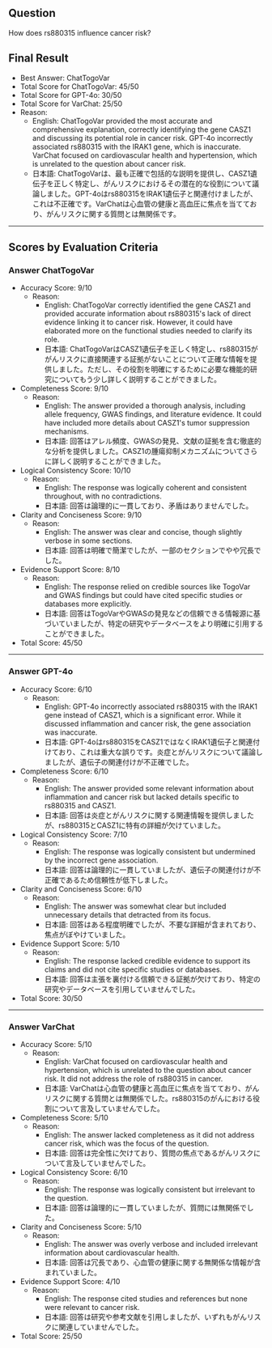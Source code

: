 ## Question

How does rs880315 influence cancer risk?

## Final Result

- Best Answer: ChatTogoVar
- Total Score for ChatTogoVar: 45/50
- Total Score for GPT-4o: 30/50
- Total Score for VarChat: 25/50
- Reason:
  - English: ChatTogoVar provided the most accurate and comprehensive explanation, correctly identifying the gene CASZ1 and discussing its potential role in cancer risk. GPT-4o incorrectly associated rs880315 with the IRAK1 gene, which is inaccurate. VarChat focused on cardiovascular health and hypertension, which is unrelated to the question about cancer risk.
  - 日本語: ChatTogoVarは、最も正確で包括的な説明を提供し、CASZ1遺伝子を正しく特定し、がんリスクにおけるその潜在的な役割について議論しました。GPT-4oはrs880315をIRAK1遺伝子と関連付けましたが、これは不正確です。VarChatは心血管の健康と高血圧に焦点を当てており、がんリスクに関する質問とは無関係です。

---

## Scores by Evaluation Criteria

### Answer ChatTogoVar
- Accuracy Score: 9/10
  - Reason: 
    - English: ChatTogoVar correctly identified the gene CASZ1 and provided accurate information about rs880315's lack of direct evidence linking it to cancer risk. However, it could have elaborated more on the functional studies needed to clarify its role.
    - 日本語: ChatTogoVarはCASZ1遺伝子を正しく特定し、rs880315ががんリスクに直接関連する証拠がないことについて正確な情報を提供しました。ただし、その役割を明確にするために必要な機能的研究についてもう少し詳しく説明することができました。
- Completeness Score: 9/10
  - Reason: 
    - English: The answer provided a thorough analysis, including allele frequency, GWAS findings, and literature evidence. It could have included more details about CASZ1's tumor suppression mechanisms.
    - 日本語: 回答はアレル頻度、GWASの発見、文献の証拠を含む徹底的な分析を提供しました。CASZ1の腫瘍抑制メカニズムについてさらに詳しく説明することができました。
- Logical Consistency Score: 10/10
  - Reason: 
    - English: The response was logically coherent and consistent throughout, with no contradictions.
    - 日本語: 回答は論理的に一貫しており、矛盾はありませんでした。
- Clarity and Conciseness Score: 9/10
  - Reason: 
    - English: The answer was clear and concise, though slightly verbose in some sections.
    - 日本語: 回答は明確で簡潔でしたが、一部のセクションでやや冗長でした。
- Evidence Support Score: 8/10
  - Reason: 
    - English: The response relied on credible sources like TogoVar and GWAS findings but could have cited specific studies or databases more explicitly.
    - 日本語: 回答はTogoVarやGWASの発見などの信頼できる情報源に基づいていましたが、特定の研究やデータベースをより明確に引用することができました。
- Total Score: 45/50

---

### Answer GPT-4o
- Accuracy Score: 6/10
  - Reason: 
    - English: GPT-4o incorrectly associated rs880315 with the IRAK1 gene instead of CASZ1, which is a significant error. While it discussed inflammation and cancer risk, the gene association was inaccurate.
    - 日本語: GPT-4oはrs880315をCASZ1ではなくIRAK1遺伝子と関連付けており、これは重大な誤りです。炎症とがんリスクについて議論しましたが、遺伝子の関連付けが不正確でした。
- Completeness Score: 6/10
  - Reason: 
    - English: The answer provided some relevant information about inflammation and cancer risk but lacked details specific to rs880315 and CASZ1.
    - 日本語: 回答は炎症とがんリスクに関する関連情報を提供しましたが、rs880315とCASZ1に特有の詳細が欠けていました。
- Logical Consistency Score: 7/10
  - Reason: 
    - English: The response was logically consistent but undermined by the incorrect gene association.
    - 日本語: 回答は論理的に一貫していましたが、遺伝子の関連付けが不正確であるため信頼性が低下しました。
- Clarity and Conciseness Score: 6/10
  - Reason: 
    - English: The answer was somewhat clear but included unnecessary details that detracted from its focus.
    - 日本語: 回答はある程度明確でしたが、不要な詳細が含まれており、焦点がぼやけていました。
- Evidence Support Score: 5/10
  - Reason: 
    - English: The response lacked credible evidence to support its claims and did not cite specific studies or databases.
    - 日本語: 回答は主張を裏付ける信頼できる証拠が欠けており、特定の研究やデータベースを引用していませんでした。
- Total Score: 30/50

---

### Answer VarChat
- Accuracy Score: 5/10
  - Reason: 
    - English: VarChat focused on cardiovascular health and hypertension, which is unrelated to the question about cancer risk. It did not address the role of rs880315 in cancer.
    - 日本語: VarChatは心血管の健康と高血圧に焦点を当てており、がんリスクに関する質問とは無関係でした。rs880315のがんにおける役割について言及していませんでした。
- Completeness Score: 5/10
  - Reason: 
    - English: The answer lacked completeness as it did not address cancer risk, which was the focus of the question.
    - 日本語: 回答は完全性に欠けており、質問の焦点であるがんリスクについて言及していませんでした。
- Logical Consistency Score: 6/10
  - Reason: 
    - English: The response was logically consistent but irrelevant to the question.
    - 日本語: 回答は論理的に一貫していましたが、質問には無関係でした。
- Clarity and Conciseness Score: 5/10
  - Reason: 
    - English: The answer was overly verbose and included irrelevant information about cardiovascular health.
    - 日本語: 回答は冗長であり、心血管の健康に関する無関係な情報が含まれていました。
- Evidence Support Score: 4/10
  - Reason: 
    - English: The response cited studies and references but none were relevant to cancer risk.
    - 日本語: 回答は研究や参考文献を引用しましたが、いずれもがんリスクに関連していませんでした。
- Total Score: 25/50